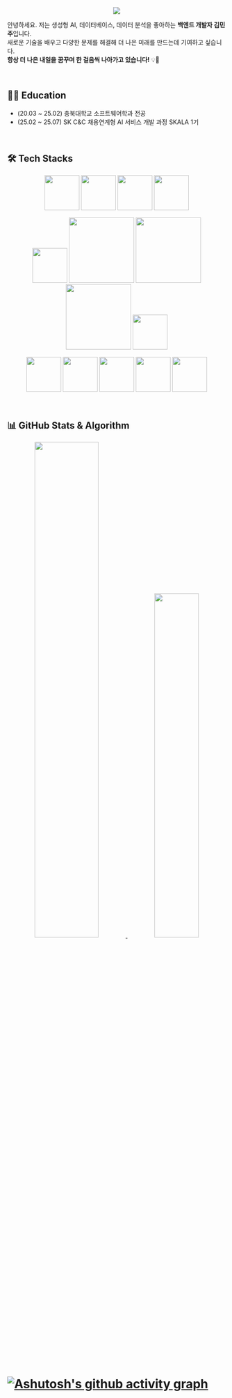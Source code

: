 <div align="center">
  <img src="https://capsule-render.vercel.app/api?type=waving&color=e7bcfb&height=180&text=WELCOME%20🥰♥️&animation=&fontColor=000000&fontSize=50" />
</div>



안녕하세요. 저는 생성형 AI, 데이터베이스, 데이터 분석을 좋아하는 **백엔드 개발자 김민주**입니다.  
새로운 기술을 배우고 다양한 문제를 해결해 더 나은 미래를 만드는데 기여하고 싶습니다.  
**항상 더 나은 내일을 꿈꾸며 한 걸음씩 나아가고 있습니다!** 💡🚀

<br>

## 👩‍💻 Education

- (20.03 ~ 25.02) 충북대학교 소프트웨어학과 전공
- (25.02 ~ 25.07) SK C&C 채용연계형 AI 서비스 개발 과정 SKALA 1기

<br>

## 🛠️ Tech Stacks

<p align="center">
     <img src="https://skillicons.dev/icons?i=vue&theme=light" width="80" />
  <img src="https://techstack-generator.vercel.app/js-icon.svg" width="80" />
  <img src="https://techstack-generator.vercel.app/python-icon.svg" width="80" />
  <img src="https://techstack-generator.vercel.app/restapi-icon.svg" width="80" />
  
</p>
<p align="center">
  <img src="https://techstack-generator.vercel.app/docker-icon.svg" width="80" />
  <img src="https://techstack-generator.vercel.app/mysql-icon.svg" width="150" />
    <img src="https://skillicons.dev/icons?i=spring&theme=light" width="150" />
  <img src="https://techstack-generator.vercel.app/java-icon.svg" width="150" />
  <img src="https://skillicons.dev/icons?i=fastapi" width="80" />
</p>
<p align="center">
    <img src="https://techstack-generator.vercel.app/kubernetes-icon.svg" width="80" />
  <img src="https://skillicons.dev/icons?i=linux&theme=light" width="80" />
  <img src="https://skillicons.dev/icons?i=mongodb&theme=light" width="80" />
   <img src="https://techstack-generator.vercel.app/aws-icon.svg" width="80" />
  <img src="https://techstack-generator.vercel.app/github-icon.svg" width="80" />
</p>

<br>

## 📊 GitHub Stats & Algorithm
<div align="center">

  <a href="https://github.com/alswnsp411">
    <img src="https://github-readme-stats.vercel.app/api?username=alswnsp411&show_icons=true&theme=radical" width="54%">
  </a>
  <a href="https://solved.ac/alswnsp411">
    <img src="http://mazassumnida.wtf/api/v2/generate_badge?boj=alswnsp411" width="45%">
  </a>
  
</div>

# [![Ashutosh's github activity graph](https://github-readme-activity-graph.vercel.app/graph?username=alswnsp411&theme=tokyo-night)](https://github.com/ww5702/github-readme-activity-graph)

